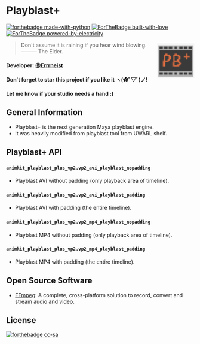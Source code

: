 # Playblast+
[![forthebadge made-with-python](http://ForTheBadge.com/images/badges/made-with-python.svg)](https://www.python.org/)
[![ForTheBadge built-with-love](http://ForTheBadge.com/images/badges/built-with-love.svg)](https://GitHub.com/Naereen/)
[![ForTheBadge powered-by-electricity](http://ForTheBadge.com/images/badges/powered-by-electricity.svg)](http://ForTheBadge.com)


<img align="right" src="https://github.com/Errrneist/AnimKit/blob/master/animkit/icons/animkit_playblast_plus.png" alt="iter++" width="100">


> Don't assume it is raining if you hear wind blowing. ——— The Elder.    
#### Developer: [@Errrneist](https://github.com/Errrneist/)
#### Don't forget to star this project if you like it ヽ(✿ﾟ▽ﾟ)ノ! 
#### Let me know if your studio needs a hand :)

## General Information
* Playblast+ is the next generation Maya playblast engine.
* It was heavily modified from playblast tool from UWARL shelf.

## Playblast+ API
#### `animkit_playblast_plus_vp2.vp2_avi_playblast_nopadding`
* Playblast AVI without padding (only playback area of timeline).
#### `animkit_playblast_plus_vp2.vp2_avi_playblast_padding`
* Playblast AVI with padding (the entire timeline).
#### `animkit_playblast_plus_vp2.vp2_mp4_playblast_nopadding`
* Playblast MP4 without padding (only playback area of timeline).
#### `animkit_playblast_plus_vp2.vp2_mp4_playblast_padding`
* Playblast MP4 with padding (the entire timeline).

## Open Source Software
* [FFmpeg](https://ffmpeg.org/): A complete, cross-platform solution to record, convert and stream audio and video.


## License
[![forthebadge cc-sa](http://ForTheBadge.com/images/badges/cc-sa.svg)](https://creativecommons.org/licenses/by-sa/4.0)
